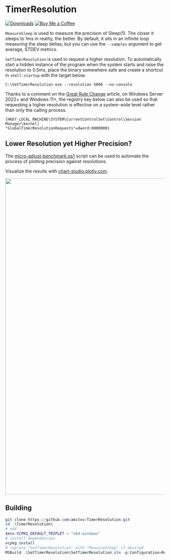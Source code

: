 # TimerResolution

[![Downloads](https://img.shields.io/github/downloads/amitxv/TimerResolution/total.svg)](https://github.com/amitxv/TimerResolution/releases) [![Buy Me a Coffee](https://img.shields.io/badge/Buy%20Me%20a%20Coffee-Donate-orange?logo=buy-me-a-coffee)](https://www.buymeacoffee.com/amitxv)

``MeasureSleep`` is used to measure the precision of Sleep(1). The closer it sleeps to 1ms in reality, the better. By default, it sits in an infinite loop measuring the sleep deltas, but you can use the ``--samples`` argument to get average, STDEV metrics.

``SetTimerResolution`` is used to request a higher resolution. To automatically start a hidden instance of the program when the system starts and raise the resolution to 0.5ms, place the binary somewhere safe and create a shortcut in ``shell:startup`` with the target below.

```
C:\SetTimerResolution.exe --resolution 5000 --no-console
```

Thanks to a comment on the [Great Rule Change](https://randomascii.wordpress.com/2020/10/04/windows-timer-resolution-the-great-rule-change/) article, on Windows Server 2022+ and Windows 11+, the registry key below can also be used so that requesting a higher resolution is effective on a system-wide level rather than only the calling process.

```
[HKEY_LOCAL_MACHINE\SYSTEM\CurrentControlSet\Control\Session Manager\kernel]
"GlobalTimerResolutionRequests"=dword:00000001
```

## Lower Resolution yet Higher Precision?

The [micro-adjust-benchmark.ps1](/micro-adjust-benchmark.ps1) script can be used to automate the process of plotting precision against resolutions.

Visualize the results with [chart-studio.plotly.com](https://chart-studio.plotly.com/create).

<img src="/assets/img/results-example.png" width="1000">

## Building

```powershell
git clone https://github.com/amitxv/TimerResolution.git
cd .\TimerResolution\
# x64
$env:VCPKG_DEFAULT_TRIPLET = "x64-windows"
# install dependencies
vcpkg install
# replace "SetTimerResolution" with "MeasureSleep" if desired
MSBuild .\SetTimerResolution\SetTimerResolution.sln -p:Configuration=Release
```

